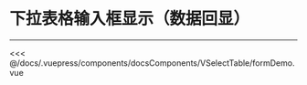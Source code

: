 # 下拉表格输入框显示（数据回显）

---

<common-code-format>
  <docsComponents-VSelectTable-formDemo slot="source"></docsComponents-VSelectTable-formDemo>

<<< @/docs/.vuepress/components/docsComponents/VSelectTable/formDemo.vue
</common-code-format>
